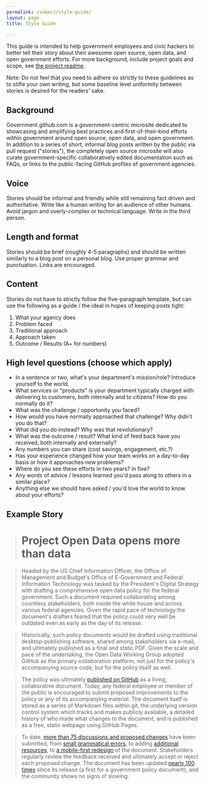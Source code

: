 ```yaml
---
permalink: /submit/style-guide/
layout: page
title: Style Guide

---
```


This guide is intended to help government employees and civic hackers to better tell their story about their awesome open source, open data, and open government efforts. For more background, include project goals and scope, see [the project readme](https://github.com/github/government.github.com/blob/gh-pages/readme.md).

Note: Do not feel that you need to adhere so strictly to these guidelines as to stifle your own writing, but some baseline level uniformity between stories is desired for the readers' sake.

## Background

Government.github.com is a government-centric microsite dedicated to showcasing and amplifying best practices and first-of-their-kind efforts within government around open source, open data, and open government. In addition to a series of short, informal blog posts written by the public via pull request ("stories"), the completely open source microsite will also curate government-specific collaboratively edited documentation such as FAQs, or links to the public-facing GitHub profiles of government agencies.

## Voice

Stories should be informal and friendly while still remaining fact driven and authoritative. Write like a human writing for an audience of other humans. Avoid jargon and overly-complex or technical language. Write in the third person.

## Length and format

Stories should be brief (roughly 4-5 paragraphs) and should be written similarly to a blog post on a personal blog. Use proper grammar and punctuation. Links are encouraged.

## Content

Stories do not have to strictly follow the five-paragraph template, but can use the following as a guide / the ideal in hopes of keeping posts tight:

1. What your agency does
2. Problem faced
3. Traditional approach
4. Approach taken
5. Outcome / Results (A+ for numbers)

## High level questions (choose which apply)

* In a sentence or two, what's your department's mission/role? Introduce yourself to the world.
* What services or "products" is your department typically charged with delivering to customers, both internally and to citizens? How do you normally do it?
* What was the challenge / opportunity you faced?
* How would you have normally approached that challenge? Why didn't you do that?
* What did you do instead? Why was that revolutionary?
* What was the outcome / result? What kind of feed back have you received, both internally and externally?
* Any numbers you can share (cost savings, engagement, etc.?)
* Has your experience changed how your team works on a day-to-day basis or how it approaches new problems?
* Where do you see these efforts in two years? in five?
* Any words of advice / lessons learned you'd pass along to others in a similar place?
* Anything else we should have asked / you'd love the world to know about your efforts?

## Example Story

> # Project Open Data opens more than data

> Headed by the US Chief Information Officer, the Office of Management and Budget's Office of E-Government and Federal Information Technology was tasked by the President's Digital Strategy with drafting a comprehensive open data policy for the federal government. Such a document required collaborating among countless stakeholders, both inside the white house and across various federal agencies. Given the rapid pace of technology the document's drafters feared that the policy could very well be outdated even as early as the day of its release.

> Historically, such policy documents would be drafted using traditional desktop-publishing software, shared among stakeholders via e-mail, and ultimately published as a final and static PDF. Given the scale and pace of the undertaking, the Open Data Working Group adopted GitHub as the primary collaboration platform, not just for the policy's accompanying source code, but for the policy itself as well.

> The policy was ultimately [published on GitHub](http://project-open-data.github.io/) as a living, collaborative document. Today, any federal employee or member of the public is encouraged to submit proposed improvements to the policy or any of its accompanying material. The document itself is stored as a series of Markdown files within git, the underlying version control system which tracks and makes publicly available, a detailed history of who made what changes to the document, and is published as a free, static webpage using GitHub Pages.

> To date, [more than 75 discussions and proposed changes](https://github.com/project-open-data/project-open-data.github.io/pulls) have been submitted, from [small grammatical errors](https://github.com/project-open-data/project-open-data.github.io/pull/28/files), to adding [additional resources](https://github.com/project-open-data/project-open-data.github.io/pull/21), to [a mobile-first redesign](https://github.com/project-open-data/project-open-data.github.io/pull/13) of the document. Stakeholders regularly review the feedback received and ultimately accept or reject each proposed change. The document has been updated [nearly 100 times](https://github.com/project-open-data/project-open-data.github.io/commits/master) since its release (a first for a government policy document), and the community shows no signs of slowing.
